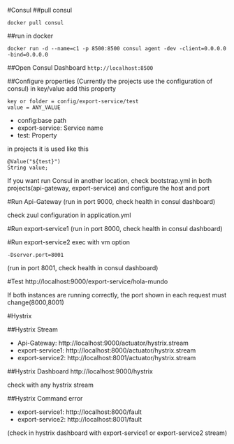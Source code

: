 #Consul
##pull consul
```
docker pull consul
```
##run in docker
```
docker run -d --name=c1 -p 8500:8500 consul agent -dev -client=0.0.0.0 -bind=0.0.0.0
```

##Open Consul Dashboard
`http://localhost:8500`

##Configure properties
(Currently the projects use the configuration of consul)
in key/value add this property

```
key or folder = config/export-service/test
value = ANY_VALUE 
```
- config:base path
- export-service: Service name
- test: Property

in projects it is used like this
```
@Value("${test}")
String value;
```



If you want run Consul in another location, 
check bootstrap.yml in both projects(api-gateway, export-service) 
and configure the host and port

#Run Api-Gateway 
(run in port 9000, check health in consul dashboard)

check zuul configuration in application.yml

#Run export-service1 
(run in port 8000, check health in consul dashboard)

#Run export-service2
exec with vm option
```
-Dserver.port=8001
```
(run in port 8001, check health in consul dashboard)



#Test 
http://localhost:9000/export-service/hola-mundo

If both instances are running correctly, the port shown in each request must change(8000,8001)

#Hystrix

##Hystrix Stream
- Api-Gateway: http://localhost:9000/actuator/hystrix.stream
- export-service1: http://localhost:8000/actuator/hystrix.stream
- export-service2: http://localhost:8001/actuator/hystrix.stream

##Hystrix Dashboard
http://localhost:9000/hystrix

check with any hystrix stream

##Hystrix Command error

- export-service1: http://localhost:8000/fault
- export-service2: http://localhost:8001/fault

(check in hystrix dashboard with export-service1 or export-service2 stream)